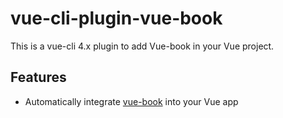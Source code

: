 # vue-cli-plugin-vue-book

This is a vue-cli 4.x plugin to add Vue-book in your Vue project.

## Features

- Automatically integrate [vue-book](https://github.com/asvae/vue-book) into your Vue app
